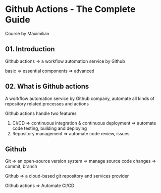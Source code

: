 # Github Actions - The Complete Guide

Course by Maximilian

## 01. Introduction

Github actions => a workflow automation service by Github

basic => essential components => advanced

## 02. What is Github actions

A workflow automation service by Github company, automate all kinds of repository related processes and actions

Github actions handle two features

1. CI/CD => continuous integration & continuous deployment => automate code testing, building and deploying
2. Repository management => automate code review, issues

## Github

Git => an open-source version system => manage source code changes => commit, branch

Github => a cloud-based git repository and services provider

Github actions => Automate CI/CD
